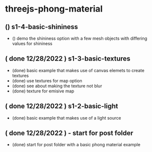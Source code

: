 # threejs-phong-material

## () s1-4-basic-shininess
* () demo the shininess option with a few mesh objects with differing values for shininess

## ( done 12/28/2022 ) s1-3-basic-textures
* (done) basic example that makes use of canvas elemets to create textures
* (done) use textures for map option
* (done) see about making the texture not blur
* (done) texture for emisive map

## ( done 12/28/2022 ) s1-2-basic-light
* (done) basic example that makes use of a light source

## ( done 12/28/2022 ) - start for post folder
* (done) start for post folder with a basic phong material example
